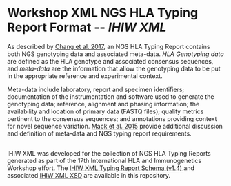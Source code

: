 # Workshop XML NGS HLA Typing Report Format -- *IHIW XML*

As described by [Chang et al. 2017](https://doi.org/10.1016/j.humimm.2017.12.004), an NGS HLA Typing Report contains both NGS genotyping data and associated meta-data. 
_HLA Genotyping data_ are defined as the HLA genotype and associated consensus sequences, and _meta-data_ are the information that allow the genotyping data to be put in the appropriate reference and experimental context. 

Meta-data include laboratory, report and specimen identifiers; documentation of the instrumentation and software used to generate the genotyping data; reference, alignment and phasing information; the availability and location of primary data (FASTQ files); quality metrics pertinent to the consensus sequences; and annotations providing context for novel sequence variation.
[Mack et al. 2015](https://www.ncbi.nlm.nih.gov/pmc/articles/PMC4674382/) provide additional discussion and definition of meta-data and NGS typing report requirements.

##
IHIW XML was developed for the collection of NGS HLA Typing Reports generated as part of the 17th International HLA and 
Immunogenetics Workshop effort. 
The [IHIW XML Typing Report Schema (v1.4) ](https://github.com/IHIW/bioinformatics/blob/master/typing_report_formats/IHIW_XML/IHIW_XML_Schema_v1.4.txt) and associated [IHIW XML XSD](https://github.com/IHIW/bioinformatics/blob/master/typing_report_formats/IHIW_XML/current_ws_xml.xsd) are available in this repository.


